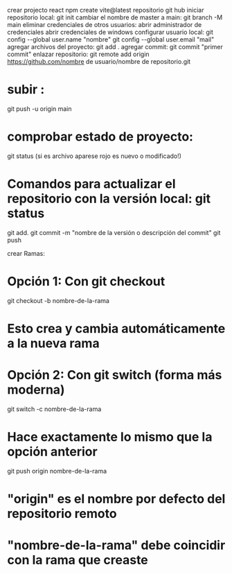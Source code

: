 crear projecto react
npm create vite@latest
repositorio git hub
iniciar repositorio local:
git init
cambiar el nombre de master a main:
git branch -M main
eliminar credenciales de otros usuarios:
abrir administrador de credenciales abrir credenciales de windows
configurar usuario local:
git config --global user.name "nombre"
git config --global user.email "mail"
agregar archivos del proyecto:
git add .
agregar commit:
git commit "primer commit"
enlazar repositorio:
git remote add origin https://github.com/nombre de usuario/nombre de repositorio.git
# subir :
git push -u origin main
# comprobar estado de proyecto:
git status
(si es archivo aparese rojo es nuevo o modificado!)
# Comandos para actualizar el repositorio con la versión local: git status
git add.
git commit -m "nombre de la versión o descripción del commit"
git push

crear Ramas:
# Opción 1: Con git checkout
git checkout -b nombre-de-la-rama
# Esto crea y cambia automáticamente a la nueva rama

# Opción 2: Con git switch (forma más moderna)
git switch -c nombre-de-la-rama
# Hace exactamente lo mismo que la opción anterior

git push origin nombre-de-la-rama
# "origin" es el nombre por defecto del repositorio remoto
# "nombre-de-la-rama" debe coincidir con la rama que creaste


